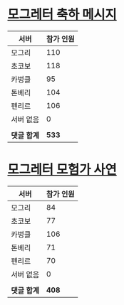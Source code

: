 # [모그레터 축하 메시지](./Event250701_v7_2_10th_moogleletter0.md)

|서버|참가 인원|
|-|-|
|모그리|110|
|초코보|118|
|카벙클|95|
|톤베리|104|
|펜리르|106|
|서버 없음|0|
|||
|**댓글 합계**|**533**|


# [모그레터 모험가 사연](./Event250701_v7_2_10th_moogleletter1.md)

|서버|참가 인원|
|-|-|
|모그리|84|
|초코보|77|
|카벙클|106|
|톤베리|71|
|펜리르|70|
|서버 없음|0|
|||
|**댓글 합계**|**408**|


